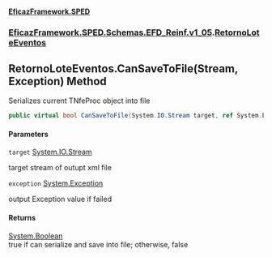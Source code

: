 #### [EficazFramework.SPED](EficazFrameworkSPED.md 'EficazFramework SPED')
### [EficazFramework.SPED.Schemas.EFD_Reinf.v1_05](EficazFramework.SPED.Schemas.EFD_Reinf.v1_05.md 'EficazFramework.SPED.Schemas.EFD_Reinf.v1_05').[RetornoLoteEventos](EficazFramework.SPED.Schemas.EFD_Reinf.v1_05/RetornoLoteEventos.md 'EficazFramework.SPED.Schemas.EFD_Reinf.v1_05.RetornoLoteEventos')

## RetornoLoteEventos.CanSaveToFile(Stream, Exception) Method

Serializes current TNfeProc object into file

```csharp
public virtual bool CanSaveToFile(System.IO.Stream target, ref System.Exception exception);
```
#### Parameters

<a name='EficazFramework.SPED.Schemas.EFD_Reinf.v1_05.RetornoLoteEventos.CanSaveToFile(System.IO.Stream,System.Exception).target'></a>

`target` [System.IO.Stream](https://docs.microsoft.com/en-us/dotnet/api/System.IO.Stream 'System.IO.Stream')

target stream of outupt xml file

<a name='EficazFramework.SPED.Schemas.EFD_Reinf.v1_05.RetornoLoteEventos.CanSaveToFile(System.IO.Stream,System.Exception).exception'></a>

`exception` [System.Exception](https://docs.microsoft.com/en-us/dotnet/api/System.Exception 'System.Exception')

output Exception value if failed

#### Returns
[System.Boolean](https://docs.microsoft.com/en-us/dotnet/api/System.Boolean 'System.Boolean')  
true if can serialize and save into file; otherwise, false